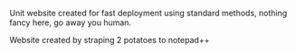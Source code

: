 Unit website created for fast deployment using standard methods, nothing fancy here, go away you human.

Website created by straping 2 potatoes to notepad++
